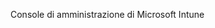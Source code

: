 <Token xmlns:xlink="http://www.w3.org/1999/xlink">Console di amministrazione di Microsoft Intune</Token>

<!--HONumber=Jun16_HO4-->


